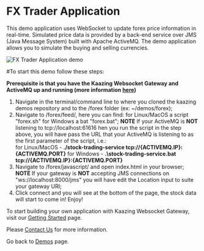 # FX Trader Application

This demo application uses WebSocket to update forex price information in real-time. Simulated price data is provided by a back-end service over JMS (Java Message System) built with Apache ActiveMQ. The demo application allows you to simulate the buying and selling currencies.

![FX Trader Application demo](Forex.png "FX Trader App Demo")

#To start this demo follow these steps:

**Prerequisite is that you have the Kaazing Websocket Gateway and ActiveMQ up and running (more information [here](https://kaazing.com/doc/5.0/about/setup-guide/index.html))**

1. Navigate in the terminal/command line to where you cloned the kaazing demos repository and to the /forex folder (ex: ~/demos/forex);
2. Navigate to /forex/feed/, here you can find:
	for Linux/MacOS a script "forex.sh" 
	for Windows a bat "forex.bat";
**NOTE** If your ActiveMQ is **NOT** listening to tcp://localhost:61616 hen you run the script in the step above, you will have pass the URL that your ActiveMQ is listening to as the first parameter of the script, i.e.:  
	for Linux/MacOS - **./stock-trading-service tcp://{ACTIVEMQ.IP}:{ACTIVEMQ.PORT}** 
	for Windows - **.\stock-trading-service.bat tcp://{ACTIVEMQ.IP}:{ACTIVEMQ.PORT}**
4. Navigate to /forex/javascript/ and open index.html in your browser;
**NOTE** If your gateway is **NOT** accepting JMS connections on "ws://localhost:8000/jms" you will have edit the Location input to suite your gateway URI;
6. Click connect and you will see at the bottom of the page, the stock data will start to come in!
Enjoy!


To start building your own application with Kaazing Websocket Gateway, visit our [Getting Started](https://kaazing.com/getting-started/) page. </br>

Please [Contact Us](https://kaazing.com/contact/) for more information.</br>

Go back to [Demos](http://kaazing.com/products/demos/) page.

